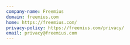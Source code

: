 ```yaml
---
company-name: Freemius
domain: freemius.com
home: https://freemius.com/
privacy-policy: https://freemius.com/privacy/
email: privacy@freemius.com
---
```




